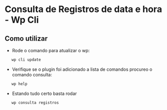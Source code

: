 # Consulta de Registros de data e hora - Wp Cli


## Como utilizar

 - Rode o comando para atualizar o wp:
 ```bash
    wp cli update
 ```
- Verifique se o plugin foi adicionado a lista de comandos procureo o comando consulta:
 ```bash
    wp help
 ```
- Estando tudo certo basta rodar
 ```bash
    wp consulta registros
 ```